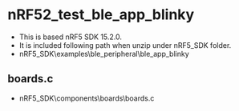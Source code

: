# nRF52_test_ble_app_blinky
- This is based nRF5 SDK 15.2.0.
- It is included following path when unzip under nRF5_SDK folder.
- nRF5_SDK\examples\ble_peripheral\ble_app_blinky

## boards.c
- nRF5_SDK\components\boards\boards.c
